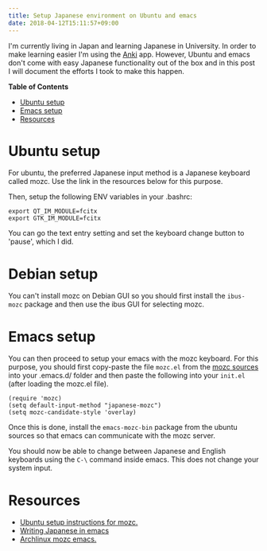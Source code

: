 ```yaml
---
title: Setup Japanese environment on Ubuntu and emacs
date: 2018-04-12T15:11:57+09:00
---
```


I'm currently living in Japan and learning Japanese in University. In order to make
learning easier I'm using the [Anki](https://ankiweb.net) app. However, Ubuntu and 
emacs don't come with easy Japanese functionality out of the box and in this post 
I will document the efforts I took to make this happen.

<!-- markdown-toc start - Don't edit this section. Run M-x markdown-toc-refresh-toc -->
**Table of Contents**

- [Ubuntu setup](#ubuntu-setup)
- [Emacs setup](#emacs-setup)
- [Resources](#resources)

<!-- markdown-toc end -->

# Ubuntu setup

For ubuntu, the preferred Japanese input method is a Japanese keyboard called mozc.
Use the link in the resources below for this purpose.

Then, setup the following ENV variables in your .bashrc:
```
export QT_IM_MODULE=fcitx
export GTK_IM_MODULE=fcitx
```
You can go the text entry setting and set the keyboard change button to 'pause',
which I did.

# Debian setup

You can't install mozc on Debian GUI so you should first install the `ibus-mozc` package
and then use the ibus GUI for selecting mozc.

# Emacs setup

You can then proceed to setup your emacs with the mozc keyboard. For this purpose,
you should first copy-paste the file `mozc.el` from the [mozc sources](https://github.com/google/mozc/blob/master/src/unix/emacs/mozc.el)
into your .emacs.d/ folder and then paste the following into your `init.el` (after
loading the mozc.el file).
``` elisp
(require 'mozc)
(setq default-input-method "japanese-mozc")
(setq mozc-candidate-style 'overlay)
```
Once this is done, install the `emacs-mozc-bin` package from the ubuntu sources
so that emacs can communicate with the mozc server.

You should now be able to change between Japanese and English keyboards using the
`C-\` command inside emacs. This does not change your system input.

# Resources

* [Ubuntu setup instructions for mozc.](https://moritzmolch.com/2287) 
* [Writing Japanese in emacs](https://www.emacswiki.org/emacs/WritingJapanese) 
* [Archlinux mozc emacs.](https://wiki.archlinux.org/index.php/mozc#Mozc_for_Emacs) 



